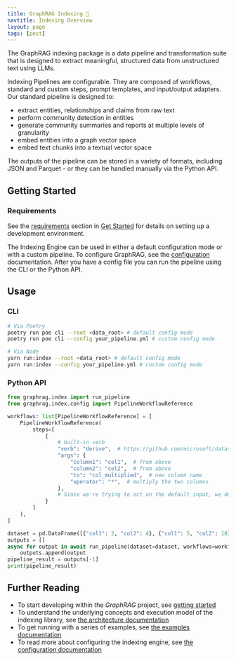 ```yaml
---
title: GraphRAG Indexing 🤖
navtitle: Indexing Overview
layout: page
tags: [post]
---
```


The GraphRAG indexing package is a data pipeline and transformation suite that is designed to extract meaningful, structured data from unstructured text using LLMs.

Indexing Pipelines are configurable. They are composed of workflows, standard and custom steps, prompt templates, and input/output adapters. Our standard pipeline is designed to:

- extract entities, relationships and claims from raw text
- perform community detection in entities
- generate community summaries and reports at multiple levels of granularity
- embed entities into a graph vector space
- embed text chunks into a textual vector space

The outputs of the pipeline can be stored in a variety of formats, including JSON and Parquet - or they can be handled manually via the Python API.

## Getting Started

### Requirements

See the [requirements](/posts/developing#requirements) section in [Get Started](/posts/get_started) for details on setting up a development environment.

The Indexing Engine can be used in either a default configuration mode or with a custom pipeline.
To configure GraphRAG, see the [configuration](/posts/config/overview) documentation.
After you have a config file you can run the pipeline using the CLI or the Python API.

## Usage

### CLI

```bash
# Via Poetry
poetry run poe cli --root <data_root> # default config mode
poetry run poe cli --config your_pipeline.yml # custom config mode

# Via Node
yarn run:index --root <data_root> # default config mode
yarn run:index --config your_pipeline.yml # custom config mode

```

### Python API

```python
from graphrag.index import run_pipeline
from graphrag.index.config import PipelineWorkflowReference

workflows: list[PipelineWorkflowReference] = [
    PipelineWorkflowReference(
        steps=[
            {
                # built-in verb
                "verb": "derive",  # https://github.com/microsoft/datashaper/blob/main/python/datashaper/datashaper/engine/verbs/derive.py
                "args": {
                    "column1": "col1",  # from above
                    "column2": "col2",  # from above
                    "to": "col_multiplied",  # new column name
                    "operator": "*",  # multiply the two columns
                },
                # Since we're trying to act on the default input, we don't need explicitly to specify an input
            }
        ]
    ),
]

dataset = pd.DataFrame([{"col1": 2, "col2": 4}, {"col1": 5, "col2": 10}])
outputs = []
async for output in await run_pipeline(dataset=dataset, workflows=workflows):
    outputs.append(output
pipeline_result = outputs[-1]
print(pipeline_result)
```

## Further Reading

- To start developing within the _GraphRAG_ project, see [getting started](/posts/developing/)
- To understand the underlying concepts and execution model of the indexing library, see [the architecture documentation](/posts/index/0-architecture/)
- To get running with a series of examples, see [the examples documentation](https://github.com/microsoft/graphrag/blob/main/examples/README.md)
- To read more about configuring the indexing engine, see [the configuration documentation](/posts/config/overview)